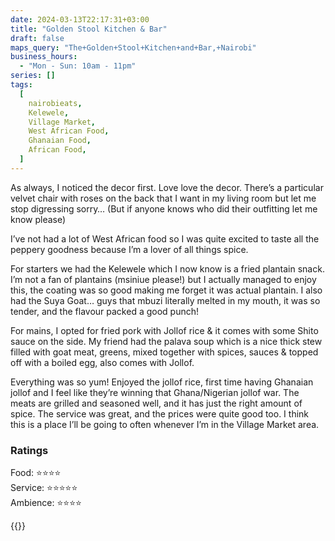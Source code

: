 ```yaml
---
date: 2024-03-13T22:17:31+03:00
title: "Golden Stool Kitchen & Bar"
draft: false
maps_query: "The+Golden+Stool+Kitchen+and+Bar,+Nairobi"
business_hours:
  - "Mon - Sun: 10am - 11pm"
series: []
tags:
  [
    nairobieats,
    Kelewele,
    Village Market,
    West African Food,
    Ghanaian Food,
    African Food,
  ]
---
```


As always, I noticed the decor first. Love love the decor. There’s a particular velvet chair with roses on the back that I want in my living room but let me stop digressing sorry… (But if anyone knows who did their outfitting let me know please)

I’ve not had a lot of West African food so I was quite excited to taste all the peppery goodness because I’m a lover of all things spice.

For starters we had the Kelewele which I now know is a fried plantain snack. I’m not a fan of plantains (msiniue please!) but I actually managed to enjoy this, the coating was so good making me forget it was actual plantain. I also had the Suya Goat… guys that mbuzi literally melted in my mouth, it was so tender, and the flavour packed a good punch!

For mains, I opted for fried pork with Jollof rice & it comes with some Shito sauce on the side. My friend had the palava soup which is a nice thick stew filled with goat meat, greens, mixed together with spices, sauces & topped off with a boiled egg, also comes with Jollof.

Everything was so yum! Enjoyed the jollof rice, first time having Ghanaian jollof and I feel like they’re winning that Ghana/Nigerian jollof war. The meats are grilled and seasoned well, and it has just the right amount of spice. The service was great, and the prices were quite good too. I think this is a place I’ll be going to often whenever I’m in the Village Market area.

### Ratings

Food: ⭐️⭐️⭐️⭐️<br>
Service: ⭐️⭐️⭐️⭐️⭐️<br>
Ambience: ⭐️⭐️⭐️⭐️<br>

{{<remote-image-gallery key="golden-stool">}}
